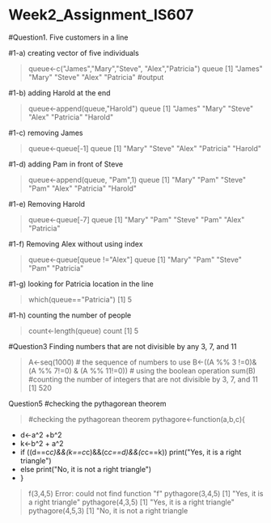 Week2_Assignment_IS607
================
#Question1. Five customers in a line

#1-a) creating vector of five individuals
>queue<-c("James","Mary","Steve", "Alex","Patricia")
> queue
[1] "James"    "Mary"     "Steve"    "Alex"     "Patricia"   #output

#1-b) adding Harold at the end
> queue<-append(queue,"Harold")
> queue
[1] "James"    "Mary"     "Steve"    "Alex"     "Patricia" "Harold"  

#1-c) removing James
> queue<-queue[-1]
> queue
[1] "Mary"     "Steve"    "Alex"     "Patricia" "Harold"  

#1-d) adding Pam in front of Steve
> queue<-append(queue, "Pam",1)
> queue
[1] "Mary"     "Pam"      "Steve"    "Pam"      "Alex"     "Patricia" "Harold"  

#1-e) Removing Harold
> queue<-queue[-7]
> queue
[1] "Mary"     "Pam"      "Steve"    "Pam"      "Alex"     "Patricia"

#1-f) Removing Alex without using index
> queue<-queue[queue !="Alex"]
> queue
[1] "Mary"     "Pam"      "Steve"    "Pam"      "Patricia"

#1-g) looking for Patricia location in the line
> which(queue=="Patricia")
[1] 5

#1-h) counting the number of people
> count<-length(queue)
> count
[1] 5

#Question3 Finding numbers that are not divisible by any 3, 7, and 11

> A<-seq(1000) # the sequence of numbers to use
> B<-((A %% 3 !=0)&(A %% 7!=0) & (A %% 11!=0))        # using the boolean operation
> sum(B)                                             #counting the number of integers that are not divisible by 3, 7, and 11
[1] 520

Question5
#checking the pythagorean theorem
> #checking the pythagorean theorem
> pythagore<-function(a,b,c){
+ d<-a^2 +b^2
+ k<-b^2 + a^2
+ if ((d==c*c)&&(k==c*c)&&(c*c==d)&&(c*c==k)) print("Yes, it is a right triangle")
+ else print("No, it is not a right triangle")
+ }
> f(3,4,5)
Error: could not find function "f"
> pythagore(3,4,5)
[1] "Yes, it is a right triangle"
> pythagore(4,3,5)
[1] "Yes, it is a right triangle"
> pythagore(4,5,3)
[1] "No, it is not a right triangle
